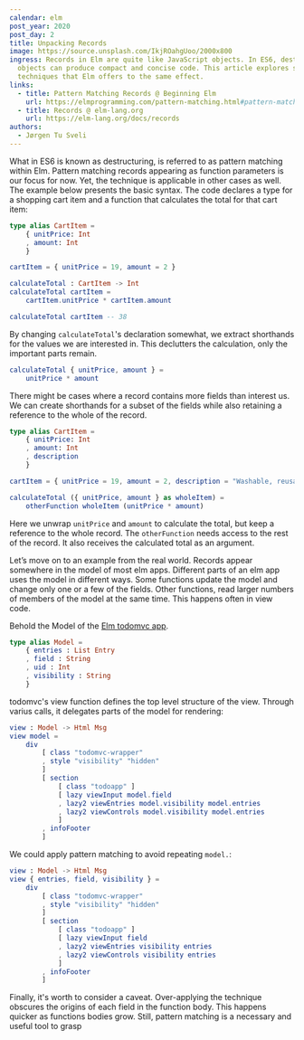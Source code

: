 ```yaml
---
calendar: elm
post_year: 2020
post_day: 2
title: Unpacking Records
image: https://source.unsplash.com/IkjROahgUoo/2000x800
ingress: Records in Elm are quite like JavaScript objects. In ES6, destructuring
  objects can produce compact and concise code. This article explores some
  techniques that Elm offers to the same effect.
links:
  - title: Pattern Matching Records @ Beginning Elm
    url: https://elmprogramming.com/pattern-matching.html#pattern-matching-records
  - title: Records @ elm-lang.org
    url: https://elm-lang.org/docs/records
authors:
  - Jørgen Tu Sveli
---
```

What in ES6 is known as destructuring, is referred to as pattern matching within Elm. Pattern matching records appearing as function parameters is our focus for now. Yet, the technique is applicable in other cases as well. The example below presents the basic syntax. The code declares a type for a shopping cart item and a function that calculates the total for that cart item:

```elm
type alias CartItem = 
    { unitPrice: Int
    , amount: Int
    }

cartItem = { unitPrice = 19, amount = 2 }

calculateTotal : CartItem -> Int
calculateTotal cartItem =
    cartItem.unitPrice * cartItem.amount

calculateTotal cartItem -- 38
```

By changing `calculateTotal`'s declaration somewhat, we extract shorthands for the values we are interested in. This declutters the calculation, only the important parts remain.

```elm
calculateTotal { unitPrice, amount } =
    unitPrice * amount

```

There might be cases where a record contains more fields than interest us. We can create shorthands for a subset of the fields while also retaining a reference to the whole of the record.

```elm
type alias CartItem = 
    { unitPrice: Int
    , amount: Int
    , description
    }

cartItem = { unitPrice = 19, amount = 2, description = "Washable, reusable face mask" }

calculateTotal ({ unitPrice, amount } as wholeItem) =    
    otherFunction wholeItem (unitPrice * amount)
```

Here we unwrap `unitPrice` and `amount` to calculate the total, but keep a reference to the whole record. The `otherFunction` needs access to the rest of the record. It also receives the calculated total as an argument.

Let’s move on to an example from the real world. Records appear somewhere in the model of most elm apps. Different parts of an elm app uses the model in different ways. Some functions update the model and change only one or a few of the fields. Other functions, read larger numbers of members of the model at the same time. This happens often in view code.

Behold the Model of the [Elm todomvc app](https://github.com/evancz/elm-todomvc/blob/master/src/Main.elm).

```elm
type alias Model =
    { entries : List Entry
    , field : String
    , uid : Int
    , visibility : String
    }
```

todomvc's view function defines the top level structure of the view. Through varius calls, it delegates parts of the model for rendering:

```elm
view : Model -> Html Msg
view model =
    div
        [ class "todomvc-wrapper"
        , style "visibility" "hidden"
        ]
        [ section
            [ class "todoapp" ]
            [ lazy viewInput model.field
            , lazy2 viewEntries model.visibility model.entries
            , lazy2 viewControls model.visibility model.entries
            ]
        , infoFooter
        ]
```

We could apply pattern matching to avoid repeating `model.`:

```elm
view : Model -> Html Msg
view { entries, field, visibility } =
    div
        [ class "todomvc-wrapper"
        , style "visibility" "hidden"
        ]
        [ section
            [ class "todoapp" ]
            [ lazy viewInput field
            , lazy2 viewEntries visibility entries
            , lazy2 viewControls visibility entries
            ]
        , infoFooter
        ]
```

Finally, it's worth to consider a caveat. Over-applying the technique obscures the origins of each field in the function body. This happens quicker as functions bodies grow. Still, pattern matching is a necessary and useful tool to grasp